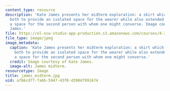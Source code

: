 ```yaml
---
content_type: resource
description: 'Kate James presents her midterm exploration: a skirt which is employed
  both to provide an isolated space for the wearer while also extended to suggest
  a space for the second person with whom one might converse. Image courtesy of Kate
  James.'
file: https://ol-ocw-studio-app-production.s3.amazonaws.com/courses/4-370-interrogative-design-workshop-fall-2005/a7b6cd77fa6b594743f0d390d7991674_james_midterm.jpg
file_type: image/jpeg
image_metadata:
  caption: 'Kate James presents her midterm exploration: a skirt which is employed
    both to provide an isolated space for the wearer while also extended to suggest
    a space for the second person with whom one might converse.'
  credit: Image courtesy of Kate James.
  image-alt: James midterm.
resourcetype: Image
title: james_midterm.jpg
uid: a7b6cd77-fa6b-5947-43f0-d390d7991674
---
```

